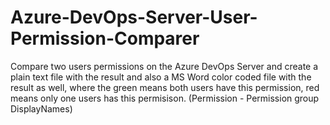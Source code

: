 # Azure-DevOps-Server-User-Permission-Comparer
Compare two users permissions on the Azure DevOps Server and create a plain text file with the result and also a MS Word color coded file with the result as well, where the green means both users have this permission, red means only one users has this permisison. (Permission - Permission group DisplayNames)
